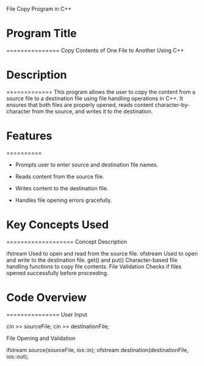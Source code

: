File Copy Program in C++

# Program Title
===============
Copy Contents of One File to Another Using C++


# Description
=============
This program allows the user to copy the content from a source file to a destination file using file handling operations in C++. It ensures that both files are properly opened, reads content character-by-character from the source, and writes it to the destination.



# Features
==========
* Prompts user to enter source and destination file names.

*  Reads content from the source file.

* Writes content to the destination file.

* Handles file opening errors gracefully.



# Key Concepts Used
===================
Concept	Description

ifstream	Used to open and read from the source file.
ofstream	Used to open and write to the destination file.
get() and put()	Character-based file handling functions to copy file contents.
File Validation	Checks if files opened successfully before proceeding.



# Code Overview
===============
User Input

cin >> sourceFile;
cin >> destinationFile;

File Opening and Validation

ifstream source(sourceFile, ios::in);
ofstream destination(destinationFile, ios::out);
